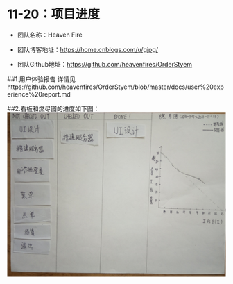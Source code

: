 ﻿# 11-20：项目进度
* 团队名称：Heaven Fire

* 团队博客地址：https://home.cnblogs.com/u/gjpg/  

* 团队Github地址：https://github.com/heavenfires/OrderStyem

##1.用户体验报告
详情见https://github.com/heavenfires/OrderStyem/blob/master/docs/user%20experience%20report.md<br>

##2.看板和燃尽图的进度如下图：
![image](https://github.com/heavenfires/OrderStyem/raw/master/docs/yyimage/fff.jpg)<br>

  

